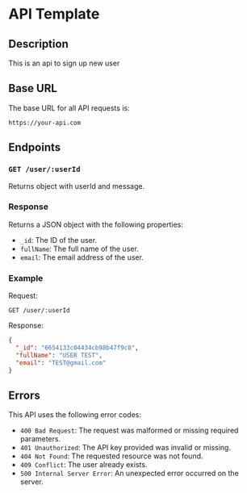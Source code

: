 # API Template

## Description

This is an api to sign up new user

## Base URL

The base URL for all API requests is:

`https://your-api.com`

## Endpoints

### `GET /user/:userId`

Returns object with userId and message.

### Response

Returns a JSON object with the following properties:

- `_id`: The ID of the user.
- `fullName`: The full name of the user.
- `email`: The email address of the user.

### Example

Request:

```
GET /user/:userId
```


Response:

```json
{
  "_id": "6654133c04434cb98b47f9c8",
  "fullName": "USER TEST",
  "email": "TEST@gmail.com"
}

```

## Errors

This API uses the following error codes:

- `400 Bad Request`: The request was malformed or missing required parameters.
- `401 Unauthorized`: The API key provided was invalid or missing.
- `404 Not Found`: The requested resource was not found.
- `409 Conflict`: The user already exists.
- `500 Internal Server Error`: An unexpected error occurred on the server.